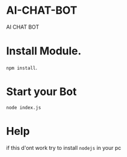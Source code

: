 # AI-CHAT-BOT
AI CHAT BOT
# Install Module.
`npm install`.

# Start your Bot
`node index.js`

# Help
if this d'ont work try to install `nodejs` in your pc 

